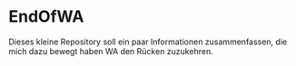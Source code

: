 # EndOfWA
Dieses kleine Repository soll ein paar Informationen zusammenfassen, die mich dazu bewegt haben WA den Rücken zuzukehren.
